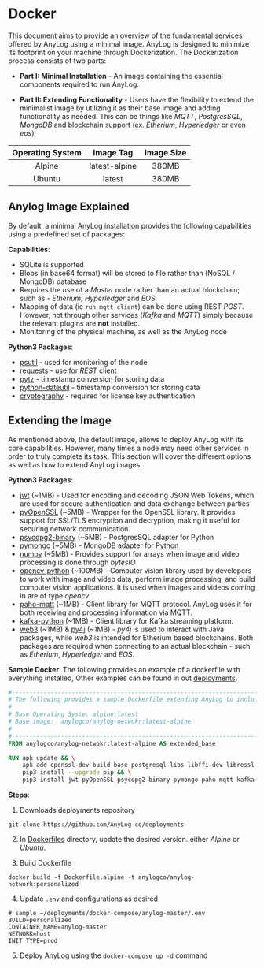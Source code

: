 # Docker

This document aims to provide an overview of the fundamental services offered by AnyLog using a minimal image. 
AnyLog is designed to minimize its footprint on your machine through Dockerization. The Dockerization process consists 
of two parts:

* **Part I: Minimal Installation** - An image containing the essential components required to run AnyLog.

* **Part II: Extending Functionality** - Users have the flexibility to extend the minimalist image by utilizing it as 
their base image and adding functionality as needed. This can be things like _MQTT_, _PostgresSQL_, _MongoDB_ and blockchain support 
(ex. _Etherium_, _Hyperledger_ or even _eos_) 
 
| Operating System |   Image Tag   | Image Size | 
| :---: |:-------------:|:----------:|
| Alpine | latest-alpine |   380MB    |
| Ubuntu |    latest     |   380MB    | 


## Anylog Image Explained
By default, a minimal AnyLog installation provides the following capabilities using a predefined set of packages: 

**Capabilities**:
* SQLite is supported 
* Blobs (in base64 format) will be stored to file rather than (NoSQL / MongoDB) database
* Requires the use of a _Master_ node rather than an actual blockchain; such as - _Etherium_, _Hyperledger_ and _EOS_. 
* Mapping of data (ie `run mqtt client`) can be done using REST _POST_. However, not through other services (_Kafka_ and _MQTT_)
simply because the relevant plugins are **not** installed.
* Monitoring of the physical machine, as well as the AnyLog node     

**Python3 Packages**: 
* [psutil](https://pypi.org/project/psutil/) - used for monitoring of the node 
* [requests](https://pypi.org/project/requests/) - use for _REST_ client
* [pytz](https://pypi.org/project/pytz/) - timestamp conversion for storing data 
* [python-dateutil](https://pypi.org/project/python-dateutil/) - timestamp conversion for storing data 
* [cryptography](https://pypi.org/project/cryptography/) - required for license key authentication

## Extending the Image
As mentioned above, the default image, allows to deploy AnyLog with its core capabilities. However, many times a  node 
may need other services in order to truly complete its task. This section will cover the different options as well as how
to extend AnyLog images. 

**Python3 Packages**: 
* [jwt](https://pypi.org/project/jwt/) (~1MB) - Used for encoding and decoding JSON Web Tokens, which are used for secure authentication and data exchange between parties
* [pyOpenSSL](https://pypi.org/project/pyOpenSSL/) (~5MB) - Wrapper for the OpenSSL library. It provides support for SSL/TLS encryption and decryption, making it useful for securing network communication. 
* [psycopg2-binary](https://pypi.org/project/psycopg2-binary/) (~5MB) - PostgresSQL adapter for Python
* [pymongo](https://pypi.org/project/pymongo/) (~5MB) - MongoDB adapter for Python
* [numpy](https://pypi.org/project/numpy/) (~5MB) - Provides support for arrays when image and video processing is done through _bytesIO_ 
* [opencv-python](https://pypi.org/project/opencv-python/) (~100MB) -  Computer vision library used by developers to work with image and video data, perform image 
processing, and build computer vision applications. It is used when images and videos coming in are of type _opencv_. 
* [paho-mqtt](https://pypi.org/project/paho-mqtt/) (~1MB) - Client library for MQTT protocol. AnyLog uses it for both receiving and processing information via MQTT. 
* [kafka-python](https://pypi.org/project/kafka-python/) (~1MB) - Client library for Kafka streaming platform. 
* [web3](https://pypi.org/project/web3/) (~1MB) & [py4j](https://pypi.org/project/py4j/) (~1MB) - _py4j_ is used to interact with Java packages, while _web3_ is intended for Etherium based blockchains. 
Both packages are required when connecting to an actual blockchain - such as _Etherium_, _Hyperledger_ and _EOS_.

**Sample Docker**: 
The following provides an example of a dockerfile with everything installed, Other examples can be found in out [deployments](https://github.com/AnyLog-co/deployments/blob/os-dev/Dockerfiles/Dockerfile.alpine).
```dockerfile
#--------------------------------------------------------------------------------------------#
# The following provides a sample Dockerfile extending AnyLog to include all possible packages.
#
# Base Operating Syste: alpine:latest 
# Base image:  anylogco/anylog-netwokr:latest-alpine
#  
#--------------------------------------------------------------------------------------------#
FROM anylogco/anylog-netwokr:latest-alpine AS extended_base 

RUN apk update && \
    apk add openssl-dev build-base postgresql-libs libffi-dev libressl-dev py3-numpy && \
    pip3 install --upgrade pip && \
    pip3 install jwt pyOpenSSL psycopg2-binary pymongo paho-mqtt kafka-python web3 py4j opencv-python 
```

**Steps**: 
1. Downloads deployments repository 
```shell
git clone https://github.com/AnyLog-co/deployments
```

2. In [Dockerfiles](https://github.com/AnyLog-co/deployments/tree/os-dev/Dockerfiles) directory, update the desired version.
either _Alpine_ or _Ubuntu_. 

3. Build Dockerfile 
```shell
docker build -f Dockerfile.alpine -t anylogco/anylog-network:personalized
```

4. Update `.env` and configurations as desired
```shell
# sample ~/deployments/docker-compose/anylog-master/.env 
BUILD=personalized 
CONTAINER_NAME=anylog-master
NETWORK=host
INIT_TYPE=prod
```

5. Deploy AnyLog using the `docker-compose up -d` command